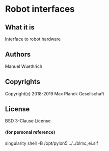 # Robot interfaces

## What it is

Interface to robot hardware

## Authors

Manuel Wuethrich

## Copyrights

Copyright(c) 2018-2019 Max Planck Gesellschaft

## License

BSD 3-Clause License


#### (for personal reference)
singularity shell -B /opt/pylon5 ../../blmc_ei.sif
